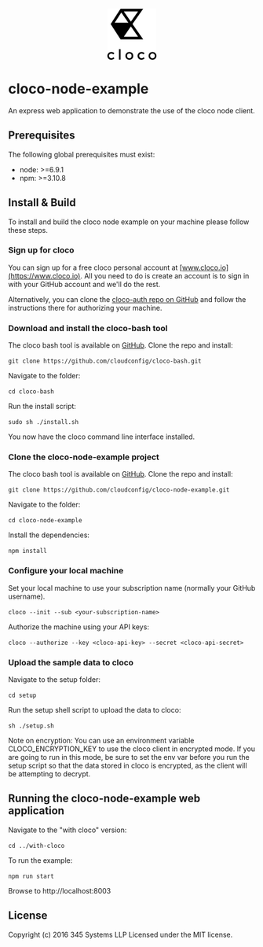 <p align="center">
  <img src="https://raw.githubusercontent.com/cloudconfig/cloco-docs/master/source/images/logo.png" width="100" height="104" />
</p>

# cloco-node-example
An express web application to demonstrate the use of the cloco node client.

## Prerequisites
The following global prerequisites must exist:
- node: >=6.9.1
- npm: >=3.10.8

## Install & Build
To install and build the cloco node example on your machine please follow these steps.

### Sign up for cloco

You can sign up for a free cloco personal account at [www.cloco.io](https://www.cloco.io).  All you need to do is create an account is to sign in with your GitHub account and we'll do the rest.

Alternatively, you can clone the [cloco-auth repo on GitHub](https://github.com/cloudconfig/cloco-auth) and follow the instructions there for authorizing your machine.

### Download and install the cloco-bash tool

The cloco bash tool is available on [GitHub](https://github.com/cloudconfig/cloco-bash).  Clone the repo and install:

`git clone https://github.com/cloudconfig/cloco-bash.git`

Navigate to the folder:

`cd cloco-bash`

Run the install script:

`sudo sh ./install.sh`

You now have the cloco command line interface installed.

### Clone the cloco-node-example project

The cloco bash tool is available on [GitHub](https://github.com/cloudconfig/cloco-node-example).  Clone the repo and install:

`git clone https://github.com/cloudconfig/cloco-node-example.git`

Navigate to the folder:

`cd cloco-node-example`

Install the dependencies:

`npm install`

### Configure your local machine

Set your local machine to use your subscription name (normally your GitHub username).

`cloco --init --sub <your-subscription-name>`

Authorize the machine using your API keys:

`cloco --authorize --key <cloco-api-key> --secret <cloco-api-secret>`

### Upload the sample data to cloco

Navigate to the setup folder:

`cd setup`

Run the setup shell script to upload the data to cloco:

`sh ./setup.sh`

Note on encryption:  You can use an environment variable CLOCO_ENCRYPTION_KEY to use the cloco client in encrypted mode.  If you are going to run in this mode, be sure to set the env var before you run the setup script so that the data stored in cloco is encrypted, as the client will be attempting to decrypt.

## Running the cloco-node-example web application

Navigate to the "with cloco" version:

`cd ../with-cloco`

To run the example:

`npm run start`

Browse to http://localhost:8003

## License
Copyright (c) 2016 345 Systems LLP
Licensed under the MIT license.
